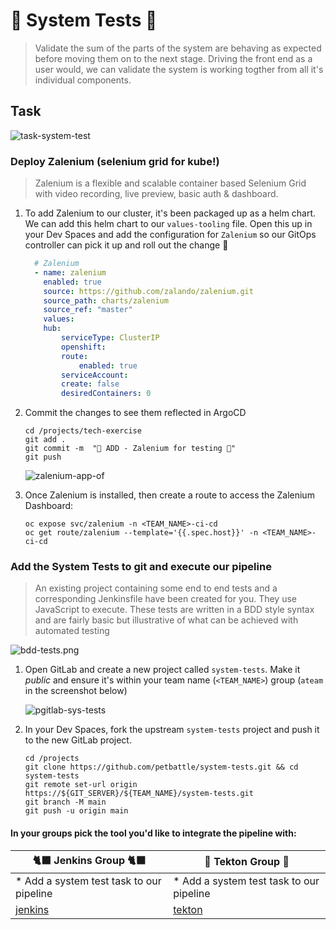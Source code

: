 # 🦤 System Tests 🦤

> Validate the sum of the parts of the system are behaving as expected before moving them on to the next stage. Driving the front end as a user would, we can validate the system is working togther from all it's individual components.

## Task

![task-system-test](./images/task-system-test.png)


### Deploy Zalenium (selenium grid for kube!)

> Zalenium is a flexible and scalable container based Selenium Grid with video recording, live preview, basic auth & dashboard.

1. To add Zalenium to our cluster, it's been packaged up as a helm chart. We can add this helm chart to our `values-tooling` file. Open this up in your Dev Spaces and add the configuration for `Zalenium` so our GitOps controller can pick it up and roll out the change 🐙

    ```yaml
      # Zalenium
      - name: zalenium
        enabled: true
        source: https://github.com/zalando/zalenium.git
        source_path: charts/zalenium
        source_ref: "master"
        values:
        hub:
            serviceType: ClusterIP
            openshift:
            route:
                enabled: true
            serviceAccount:
            create: false
            desiredContainers: 0
    ```

2. Commit the changes to see them reflected in ArgoCD

    ```bash#test
    cd /projects/tech-exercise
    git add .
    git commit -m  "🥒 ADD - Zalenium for testing 🥒"
    git push
    ```

    ![zalenium-app-of](images/zalenium-app-of.png)

3. Once Zalenium is installed, then create a route to access the Zalenium Dashboard:

    ```bash#test
    oc expose svc/zalenium -n <TEAM_NAME>-ci-cd
    oc get route/zalenium --template='{{.spec.host}}' -n <TEAM_NAME>-ci-cd
    ```

### Add the System Tests to git and execute our pipeline

> An existing project containing some end to end tests and a corresponding Jenkinsfile have been created for you. They use JavaScript to execute. These tests are written in a BDD style syntax and are fairly basic but illustrative of what can be achieved with automated testing

![bdd-tests.png](images/bdd-tests.png)

1. Open GitLab and create a new project called `system-tests`. Make it *public* and ensure it's within your team name (`<TEAM_NAME>`) group (`ateam`  in the screenshot below)

    ![pgitlab-sys-tests](images/gitlab-sys-tests.png)


2. In your Dev Spaces, fork the upstream `system-tests` project and push it to the new GitLab project.

    ```bash#test
    cd /projects
    git clone https://github.com/petbattle/system-tests.git && cd system-tests
    git remote set-url origin https://${GIT_SERVER}/${TEAM_NAME}/system-tests.git
    git branch -M main
    git push -u origin main
    ```

#### In your groups pick the tool you'd like to integrate the pipeline with:

| 🐈‍⬛ **Jenkins Group** 🐈‍⬛  |  🐅 **Tekton Group** 🐅 |
|-----------------------|----------------------------|
| * Add a system test task to our pipeline | * Add a system test task to our pipeline |
| <span style="color:blue;">[jenkins](3-revenge-of-the-automated-testing/11a-jenkins.md)</span> | <span style="color:blue;">[tekton](3-revenge-of-the-automated-testing/11b-tekton.md)</span> |
